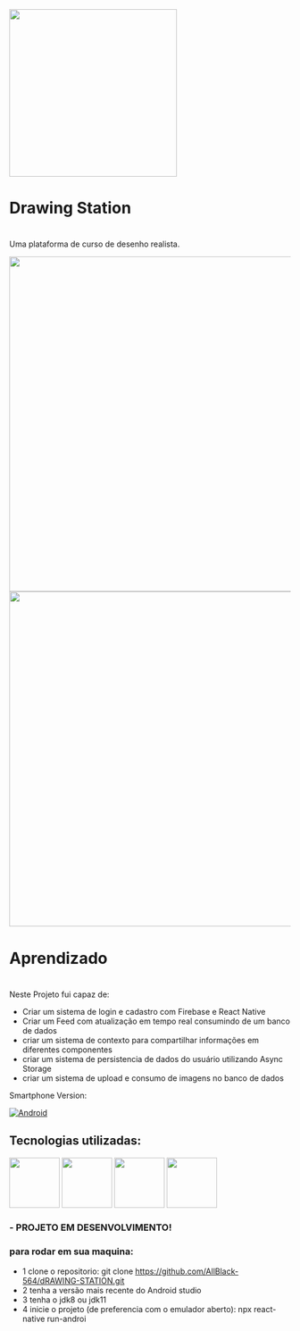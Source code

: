 



<img src="https://user-images.githubusercontent.com/94801880/155900358-e86ee9b7-960d-4861-80fd-aa44d264d24e.png" width=300, align="center"/>


### <h1>Drawing Station<h1/> 
Uma plataforma de curso de desenho realista.
  
<img src="https://user-images.githubusercontent.com/94801880/155900387-f122e2e4-d18d-45fe-a6e8-c2a19d53db6a.gif" width=600>
<img src="https://user-images.githubusercontent.com/94801880/155900483-55b28658-6a62-4478-abe5-fd8bd556f082.gif" width=600>
  
  
 
  ### <h1>Aprendizado<h1>
  Neste Projeto fui capaz de:
  - Criar um sistema de login e cadastro com Firebase e React Native
  - Criar um Feed com atualização em tempo real consumindo de um banco de dados
  - criar um sistema de contexto para compartilhar informações em diferentes componentes
  - criar um sistema de persistencia de dados do usuário utilizando Async Storage
  - criar um sistema de upload e consumo de imagens no banco de dados


Smartphone Version:

[![Android](https://img.shields.io/badge/Android-3DDC84?style=for-the-badge&logo=Android&logoColor=white)](https://github.com/seu-usuario/seu-repositorio/releases)
  



## Tecnologias utilizadas:
<a href="https://www.reactnative.com/"><img src="https://user-images.githubusercontent.com/94801880/152529707-fb0bccc4-ef30-4a38-a77c-a0627a14c47e.png" width=90></a>
<a href="https://rnfirebase.io/"><img src="https://user-images.githubusercontent.com/94801880/152535515-3503ef54-50a0-4765-a057-6013f4aa8521.png" width=90></a>
<a href="https://www.javascript.com/"><img src="https://user-images.githubusercontent.com/94801880/152536097-3aed0c74-3fc8-4154-9b8f-155c8988bda3.png" width=90></a>
<a href="https://styled-components.com/"><img src="https://user-images.githubusercontent.com/94801880/152538254-c2893779-4869-4474-9997-96ad488c6ae7.png" width=90></a>
  
  ### - PROJETO EM DESENVOLVIMENTO!
  
  ### para rodar em sua maquina:
  - 1 clone o repositorio: git clone https://github.com/AllBlack-564/dRAWING-STATION.git
  - 2 tenha a versão mais recente do Android studio
  - 3 tenha o jdk8 ou jdk11
  - 4 inicie o projeto (de preferencia com o emulador aberto): npx react-native run-androi
  
